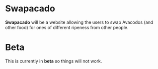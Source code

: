 # Swapacado

**Swapacado** will be a website allowing the users to swap Avacodos (and other food) for ones of different ripeness from other people.

# Beta

This is currently in **beta** so things will not work.